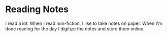 Reading Notes
=============

I read a lot. When I read non-fiction, I like to take notes on paper. When I'm done reading for the day I digitize the notes and store them online.
